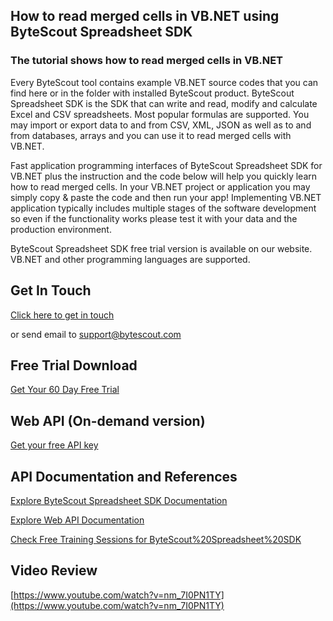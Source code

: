 ## How to read merged cells in VB.NET using ByteScout Spreadsheet SDK

### The tutorial shows how to read merged cells in VB.NET

Every ByteScout tool contains example VB.NET source codes that you can find here or in the folder with installed ByteScout product. ByteScout Spreadsheet SDK is the SDK that can write and read, modify and calculate Excel and CSV spreadsheets. Most popular formulas are supported. You may import or export data to and from CSV, XML, JSON as well as to and from databases, arrays and you can use it to read merged cells with VB.NET.

Fast application programming interfaces of ByteScout Spreadsheet SDK for VB.NET plus the instruction and the code below will help you quickly learn how to read merged cells. In your VB.NET project or application you may simply copy & paste the code and then run your app! Implementing VB.NET application typically includes multiple stages of the software development so even if the functionality works please test it with your data and the production environment.

ByteScout Spreadsheet SDK free trial version is available on our website. VB.NET and other programming languages are supported.

## Get In Touch

[Click here to get in touch](https://bytescout.zendesk.com/hc/en-us/requests/new?subject=ByteScout%20Spreadsheet%20SDK%20Question)

or send email to [support@bytescout.com](mailto:support@bytescout.com?subject=ByteScout%20Spreadsheet%20SDK%20Question) 

## Free Trial Download

[Get Your 60 Day Free Trial](https://bytescout.com/download/web-installer?utm_source=github-readme)

## Web API (On-demand version)

[Get your free API key](https://pdf.co/documentation/api?utm_source=github-readme)

## API Documentation and References

[Explore ByteScout Spreadsheet SDK Documentation](https://bytescout.com/documentation/index.html?utm_source=github-readme)

[Explore Web API Documentation](https://pdf.co/documentation/api?utm_source=github-readme)

[Check Free Training Sessions for ByteScout%20Spreadsheet%20SDK](https://academy.bytescout.com/)

## Video Review

[https://www.youtube.com/watch?v=nm_7I0PN1TY](https://www.youtube.com/watch?v=nm_7I0PN1TY)
